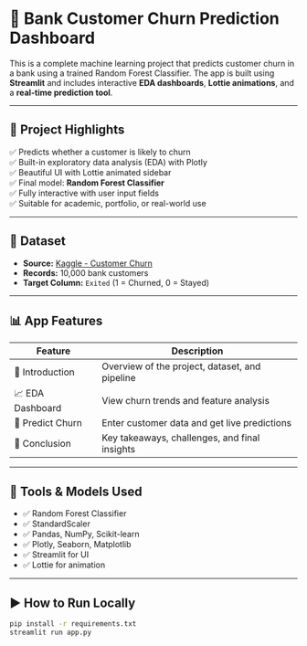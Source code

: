 # 🏦 Bank Customer Churn Prediction Dashboard

This is a complete machine learning project that predicts customer churn in a bank using a trained Random Forest Classifier. The app is built using **Streamlit** and includes interactive **EDA dashboards**, **Lottie animations**, and a **real-time prediction tool**.

---

## 📌 Project Highlights

✅ Predicts whether a customer is likely to churn  
✅ Built-in exploratory data analysis (EDA) with Plotly  
✅ Beautiful UI with Lottie animated sidebar  
✅ Final model: **Random Forest Classifier**  
✅ Fully interactive with user input fields  
✅ Suitable for academic, portfolio, or real-world use

---

## 📂 Dataset

- **Source:** [Kaggle - Customer Churn](https://www.kaggle.com/datasets/shubhendra7/customer-churn-prediction)
- **Records:** 10,000 bank customers
- **Target Column:** `Exited` (1 = Churned, 0 = Stayed)

---

## 📊 App Features

| Feature           | Description                                       |
|------------------|---------------------------------------------------|
| 📖 Introduction    | Overview of the project, dataset, and pipeline   |
| 📈 EDA Dashboard   | View churn trends and feature analysis           |
| 🔮 Predict Churn   | Enter customer data and get live predictions     |
| 📘 Conclusion      | Key takeaways, challenges, and final insights    |

---

## 🧠 Tools & Models Used

- ✅ Random Forest Classifier
- ✅ StandardScaler
- ✅ Pandas, NumPy, Scikit-learn
- ✅ Plotly, Seaborn, Matplotlib
- ✅ Streamlit for UI
- ✅ Lottie for animation

---

## ▶ How to Run Locally

```bash
pip install -r requirements.txt
streamlit run app.py
